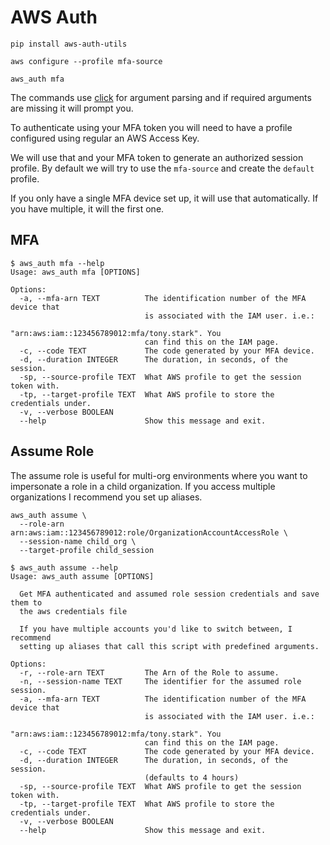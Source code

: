 # AWS Auth

```shell
pip install aws-auth-utils

aws configure --profile mfa-source

aws_auth mfa
```

The commands use [click](https://click.palletsprojects.com/en/stable/) for argument parsing and if required arguments are missing it will prompt you.

To authenticate using your MFA token you will need to have a profile configured using regular an AWS Access Key.

We will use that and your MFA token to generate an authorized session profile.
By default we will try to use the `mfa-source` and create the `default` profile.

If you only have a single MFA device set up, it will use that automatically. If you have multiple, it will the first one.

## MFA

```shell
$ aws_auth mfa --help
Usage: aws_auth mfa [OPTIONS]

Options:
  -a, --mfa-arn TEXT          The identification number of the MFA device that
                              is associated with the IAM user. i.e.:
                              "arn:aws:iam::123456789012:mfa/tony.stark". You
                              can find this on the IAM page.
  -c, --code TEXT             The code generated by your MFA device.
  -d, --duration INTEGER      The duration, in seconds, of the session.
  -sp, --source-profile TEXT  What AWS profile to get the session token with.
  -tp, --target-profile TEXT  What AWS profile to store the credentials under.
  -v, --verbose BOOLEAN
  --help                      Show this message and exit.
```

## Assume Role

The assume role is useful for multi-org environments where you want to impersonate a role in a child organization.
If you access multiple organizations I recommend you set up aliases.

```shell
aws_auth assume \
  --role-arn arn:aws:iam::123456789012:role/OrganizationAccountAccessRole \
  --session-name child_org \
  --target-profile child_session
```

```shell
$ aws_auth assume --help
Usage: aws_auth assume [OPTIONS]

  Get MFA authenticated and assumed role session credentials and save them to
  the aws credentials file

  If you have multiple accounts you'd like to switch between, I recommend
  setting up aliases that call this script with predefined arguments.

Options:
  -r, --role-arn TEXT         The Arn of the Role to assume.
  -n, --session-name TEXT     The identifier for the assumed role session.
  -a, --mfa-arn TEXT          The identification number of the MFA device that
                              is associated with the IAM user. i.e.:
                              "arn:aws:iam::123456789012:mfa/tony.stark". You
                              can find this on the IAM page.
  -c, --code TEXT             The code generated by your MFA device.
  -d, --duration INTEGER      The duration, in seconds, of the session.
                              (defaults to 4 hours)
  -sp, --source-profile TEXT  What AWS profile to get the session token with.
  -tp, --target-profile TEXT  What AWS profile to store the credentials under.
  -v, --verbose BOOLEAN
  --help                      Show this message and exit.
```

